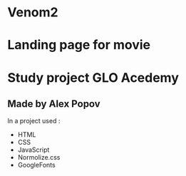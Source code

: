 # Venom2
# Landing page for movie
# Study project GLO Acedemy
## Made by Alex Popov

In a project used :
- HTML
- CSS
- JavaScript
- Normolize.css
- GoogleFonts
